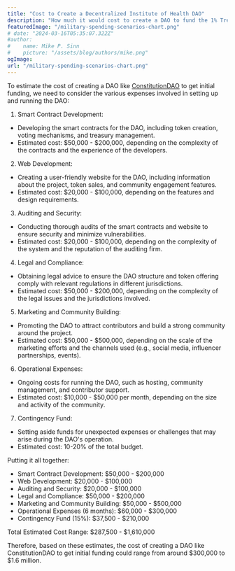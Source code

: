 ```yaml
---
title: "Cost to Create a Decentralized Institute of Health DAO"
description: "How much it would cost to create a DAO to fund the 1% Treaty Initiative"
featuredImage: "/military-spending-scenarios-chart.png"
# date: "2024-03-16T05:35:07.322Z"
#author:
#    name: Mike P. Sinn
#    picture: "/assets/blog/authors/mike.png"
ogImage:
url: "/military-spending-scenarios-chart.png"
---
```


To estimate the cost of creating a DAO like [ConstitutionDAO](https://juicebox.money/p/constitutiondao)
to get initial funding, we need to consider the various expenses involved in setting up and running the DAO:

1. Smart Contract Development:
  - Developing the smart contracts for the DAO, including token creation, voting mechanisms, and treasury management.
  - Estimated cost: $50,000 - $200,000, depending on the complexity of the contracts and the experience of the developers.

2. Web Development:
  - Creating a user-friendly website for the DAO, including information about the project, token sales, and community engagement features.
  - Estimated cost: $20,000 - $100,000, depending on the features and design requirements.

3. Auditing and Security:
  - Conducting thorough audits of the smart contracts and website to ensure security and minimize vulnerabilities.
  - Estimated cost: $20,000 - $100,000, depending on the complexity of the system and the reputation of the auditing firm.

4. Legal and Compliance:
  - Obtaining legal advice to ensure the DAO structure and token offering comply with relevant regulations in different jurisdictions.
  - Estimated cost: $50,000 - $200,000, depending on the complexity of the legal issues and the jurisdictions involved.

5. Marketing and Community Building:
  - Promoting the DAO to attract contributors and build a strong community around the project.
  - Estimated cost: $50,000 - $500,000, depending on the scale of the marketing efforts and the channels used (e.g., social media, influencer partnerships, events).

6. Operational Expenses:
  - Ongoing costs for running the DAO, such as hosting, community management, and contributor support.
  - Estimated cost: $10,000 - $50,000 per month, depending on the size and activity of the community.

7. Contingency Fund:
  - Setting aside funds for unexpected expenses or challenges that may arise during the DAO's operation.
  - Estimated cost: 10-20% of the total budget.

Putting it all together:
- Smart Contract Development: $50,000 - $200,000
- Web Development: $20,000 - $100,000
- Auditing and Security: $20,000 - $100,000
- Legal and Compliance: $50,000 - $200,000
- Marketing and Community Building: $50,000 - $500,000
- Operational Expenses (6 months): $60,000 - $300,000
- Contingency Fund (15%): $37,500 - $210,000

Total Estimated Cost Range: $287,500 - $1,610,000

Therefore, based on these estimates, the cost of creating a DAO like ConstitutionDAO to get initial funding could range from around $300,000 to $1.6 million.
